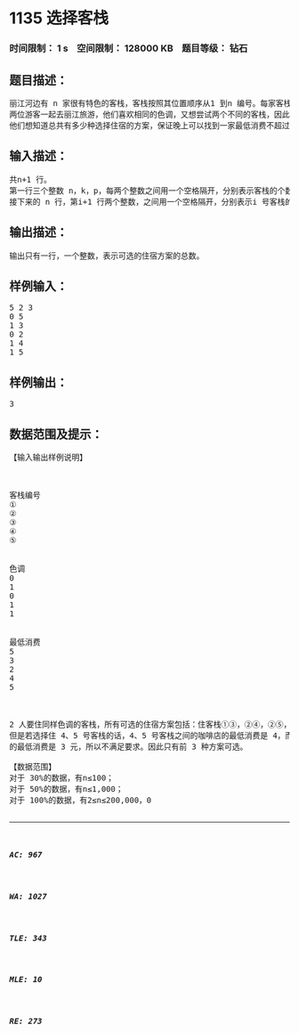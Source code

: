 # 1135 选择客栈   
### 时间限制： 1 s&nbsp;&nbsp;&nbsp;&nbsp;空间限制： 128000 KB&nbsp;&nbsp;&nbsp;&nbsp;题目等级： 钻石  
## 题目描述：  

<pre>
丽江河边有 n 家很有特色的客栈，客栈按照其位置顺序从1 到n 编号。每家客栈都按照某一种色调进行装饰（总共k 种，用整数0 ~ k-1 表示），且每家客栈都设有一家咖啡店，每家咖啡店均有各自的最低消费。  
两位游客一起去丽江旅游，他们喜欢相同的色调，又想尝试两个不同的客栈，因此决定分别住在色调相同的两家客栈中。晚上，他们打算选择一家咖啡店喝咖啡，要求咖啡店位于两人住的两家客栈之间（包括他们住的客栈），且咖啡店的最低消费不超过p。  
他们想知道总共有多少种选择住宿的方案，保证晚上可以找到一家最低消费不超过p元的咖啡店小聚。
</pre>
  
  
## 输入描述：  

<pre>
共n+1 行。  
第一行三个整数 n，k，p，每两个整数之间用一个空格隔开，分别表示客栈的个数，色调的数目和能接受的最低消费的最高值；  
接下来的 n 行，第i+1 行两个整数，之间用一个空格隔开，分别表示i 号客栈的装饰色调和i 号客栈的咖啡店的最低消费。
</pre>
  
  
## 输出描述：  

<pre>
输出只有一行，一个整数，表示可选的住宿方案的总数。
</pre>
  
  
## 样例输入：  

<pre>
5 2 3  
0 5  
1 3  
0 2  
1 4  
1 5
</pre>
  
  
## 样例输出：  

<pre>
3
</pre>
  
  
## 数据范围及提示：  

<pre>
【输入输出样例说明】



客栈编号
①
②
③
④
⑤


色调 
0 
1 
0 
1 
1 


最低消费 
5 
3 
2 
4 
5



2 人要住同样色调的客栈，所有可选的住宿方案包括：住客栈①③，②④，②⑤，④⑤，  
但是若选择住 4、5 号客栈的话，4、5 号客栈之间的咖啡店的最低消费是 4，而两人能承受  
的最低消费是 3 元，所以不满足要求。因此只有前 3 种方案可选。
 
【数据范围】  
对于 30%的数据，有n≤100；  
对于 50%的数据，有n≤1,000；  
对于 100%的数据，有2≤n≤200,000，0<k≤50，0≤p≤100， 0≤最低消费≤100。
</pre>
  
  
***  

##### AC: 967  
##### WA: 1027  
##### TLE: 343  
##### MLE: 10  
##### RE: 273  
